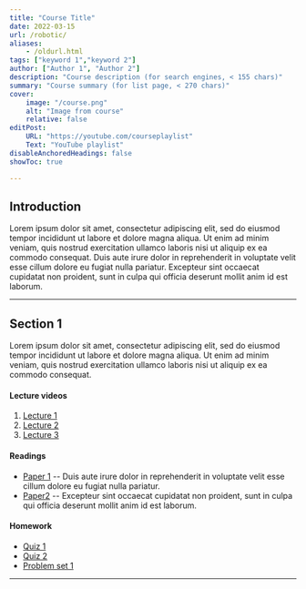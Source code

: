 ```yaml
---
title: "Course Title" 
date: 2022-03-15
url: /robotic/
aliases:
    - /oldurl.html
tags: ["keyword 1","keyword 2"]
author: ["Author 1", "Author 2"]
description: "Course description (for search engines, < 155 chars)" 
summary: "Course summary (for list page, < 270 chars)" 
cover:
    image: "/course.png"
    alt: "Image from course"
    relative: false
editPost:
    URL: "https://youtube.com/courseplaylist"
    Text: "YouTube playlist"
disableAnchoredHeadings: false
showToc: true

---
```


## Introduction

Lorem ipsum dolor sit amet, consectetur adipiscing elit, sed do eiusmod tempor incididunt ut labore et dolore magna aliqua. Ut enim ad minim veniam, quis nostrud exercitation ullamco laboris nisi ut aliquip ex ea commodo consequat. Duis aute irure dolor in reprehenderit in voluptate velit esse cillum dolore eu fugiat nulla pariatur. Excepteur sint occaecat cupidatat non proident, sunt in culpa qui officia deserunt mollit anim id est laborum.

---

## Section 1

Lorem ipsum dolor sit amet, consectetur adipiscing elit, sed do eiusmod tempor incididunt ut labore et dolore magna aliqua. Ut enim ad minim veniam, quis nostrud exercitation ullamco laboris nisi ut aliquip ex ea commodo consequat. 

#### Lecture videos

1. [Lecture 1](https://youtu.be/lecture1)
2. [Lecture 2](https://youtu.be/lecture3)
3. [Lecture 3](https://youtu.be/lecture3)

#### Readings

- [Paper 1](https://doi.org/paper1) -- Duis aute irure dolor in reprehenderit in voluptate velit esse cillum dolore eu fugiat nulla pariatur.
- [Paper2](https://doi.org/paper2) -- Excepteur sint occaecat cupidatat non proident, sunt in culpa qui officia deserunt mollit anim id est laborum.

#### Homework

- [Quiz 1](/quiz1.pdf)
- [Quiz 2](/quiz2.pdf)
- [Problem set 1](/ps1.pdf)

---